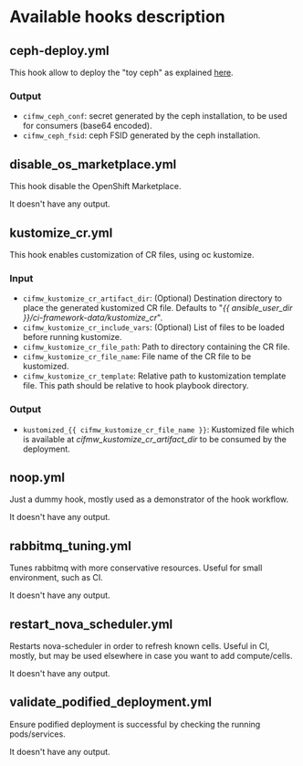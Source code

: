 # Available hooks description

## ceph-deploy.yml
This hook allow to deploy the "toy ceph" as explained [here](https://github.com/fultonj/zed/tree/main/edpm).
### Output
* `cifmw_ceph_conf`: secret generated by the ceph installation, to be used for
consumers (base64 encoded).
* `cifmw_ceph_fsid`: ceph FSID generated by the ceph installation.

## disable_os_marketplace.yml
This hook disable the OpenShift Marketplace.

It doesn't have any output.

## kustomize_cr.yml
This hook enables customization of CR files, using oc kustomize.
### Input
* `cifmw_kustomize_cr_artifact_dir`: (Optional) Destination directory to place the
generated kustomized CR file. Defaults to "*{{ ansible_user_dir }}/ci-framework-data/kustomize_cr*".
* `cifmw_kustomize_cr_include_vars`: (Optional) List of files to be loaded
before running kustomize.
* `cifmw_kustomize_cr_file_path`: Path to directory containing the CR file.
* `cifmw_kustomize_cr_file_name`: File name of the CR file to be kustomized.
* `cifmw_kustomize_cr_template`: Relative path to kustomization template file.
This path should be relative to hook playbook directory.
### Output
* `kustomized_{{ cifmw_kustomize_cr_file_name }}`: Kustomized file which is
available at *cifmw_kustomize_cr_artifact_dir* to be consumed by the deployment.

## noop.yml
Just a dummy hook, mostly used as a demonstrator of the hook workflow.

It doesn't have any output.

## rabbitmq_tuning.yml
Tunes rabbitmq with more conservative resources. Useful for small environment,
such as CI.

It doesn't have any output.

## restart_nova_scheduler.yml
Restarts nova-scheduler in order to refresh known cells. Useful in CI, mostly,
but may be used elsewhere in case you want to add compute/cells.

It doesn't have any output.

## validate_podified_deployment.yml
Ensure podified deployment is successful by checking the running pods/services.

It doesn't have any output.
